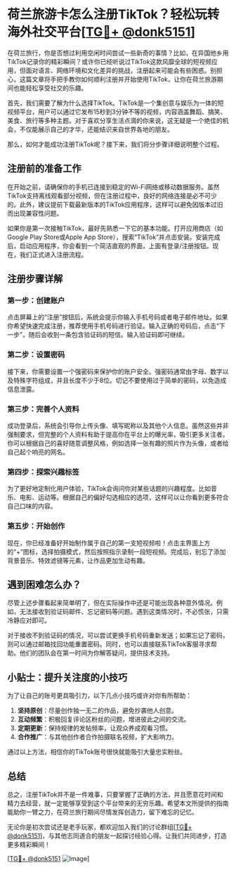 # 荷兰旅游卡怎么注册TikTok？轻松玩转海外社交平台[[TG💪+ @donk5151](https://t.me/s/donk5151)]

在荷兰旅行，你是否想过利用空闲时间尝试一些新奇的事情？比如，在异国他乡用TikTok记录你的精彩瞬间？或许你已经听说过TikTok这款风靡全球的短视频应用，但面对语言、网络环境和文化差异的挑战，注册起来可能会有些困惑。别担心，这篇文章将手把手教你如何顺利注册并开始使用TikTok，让你在荷兰旅游期间也能轻松享受社交的乐趣。

首先，我们需要了解为什么选择TikTok。TikTok是一个集创意与娱乐为一体的短视频平台，用户可以通过它发布15秒到3分钟不等的视频，内容涵盖舞蹈、搞笑、美食、旅行等多种主题。对于喜欢分享生活点滴的你来说，这无疑是一个绝佳的机会，不仅能展示自己的才华，还能结识来自世界各地的朋友。

那么，如何才能成功注册TikTok呢？接下来，我们将分步骤详细说明整个过程。

## 注册前的准备工作

在开始之前，请确保你的手机已连接到稳定的Wi-Fi网络或移动数据服务。虽然TikTok支持离线观看部分视频，但在注册过程中，良好的网络连接是必不可少的。此外，建议提前下载最新版本的TikTok应用程序，这样可以避免因版本过旧而出现兼容性问题。

如果你是第一次接触TikTok，最好先熟悉一下它的基本功能。打开应用商店（如Google Play Store或Apple App Store），搜索“TikTok”并点击安装。安装完成后，启动应用程序，你会看到一个简洁直观的界面，上面有登录/注册按钮。现在，我们正式进入注册流程。

## 注册步骤详解

### 第一步：创建账户

点击屏幕上的“注册”按钮后，系统会提示你输入手机号码或者电子邮件地址。如果你希望快速完成注册，推荐使用手机号码进行验证。输入正确的号码后，点击“下一步”，随后会收到一条包含验证码的短信。输入验证码即可继续。

### 第二步：设置密码

接下来，你需要设置一个强密码来保护你的账户安全。强密码通常由字母、数字以及特殊字符组成，并且长度不少于8位。切记不要使用过于简单的密码，以免造成信息泄露。

### 第三步：完善个人资料

成功登录后，系统会引导你上传头像、填写昵称以及其他个人信息。虽然这些并非强制要求，但完整的个人资料有助于提高你在平台上的曝光率，吸引更多关注者。你可以根据自己的喜好随意调整风格，例如选择一张有趣的照片作为头像，或者给自己起个响亮的网名。

### 第四步：探索兴趣标签

为了更好地定制化用户体验，TikTok会询问你对某些话题的兴趣程度。比如音乐、电影、运动等。根据自己的偏好勾选相应的选项，这样可以让你看到更多符合自己口味的内容。

### 第五步：开始创作

现在，你已经准备好开始制作属于自己的第一支短视频啦！点击主界面上方的“+”图标，选择拍摄模式，然后按照指示录制一段短视频。完成后，别忘了添加背景音乐、特效滤镜等元素，让作品更加生动有趣。

## 遇到困难怎么办？

尽管上述步骤看起来简单明了，但在实际操作中还是可能出现各种意外情况。例如，无法接收到验证码邮件、忘记密码等问题。遇到这类情况时，不必慌张，只需冷静应对即可。

对于接收不到验证码的情况，可以尝试更换手机号码重新发送；如果忘记了密码，则可以通过邮箱找回功能重置密码。同时，也可以直接联系TikTok客服寻求帮助。他们的团队会在第一时间为你解答疑问，提供技术支持。

## 小贴士：提升关注度的小技巧

为了让自己的账号更具吸引力，以下几点小技巧或许对你有所帮助：

1. **坚持原创**：尽量创作独一无二的作品，避免抄袭他人创意。
2. **互动频繁**：积极回复评论区粉丝的问题，增进彼此之间的交流。
3. **定期更新**：保持规律的发帖频率，让观众养成观看习惯。
4. **合作推广**：与其他创作者合作拍摄联名视频，扩大影响力。

通过以上方法，相信你的TikTok账号很快就能吸引大量忠实粉丝。

## 总结

总之，注册TikTok并不是一件难事，只要掌握了正确的方法，并且愿意花时间和精力去经营，就一定能够享受到这个平台带来的无穷乐趣。希望本文所提供的指南能助你一臂之力，在荷兰旅行期间尽情发挥创造力，留下难忘的记忆。

无论你是初次尝试还是老手玩家，都欢迎加入我们的讨论群组[[TG💪+ @donk5151](https://t.me/s/donk5151)]，与其他志同道合的朋友一起探讨经验心得。让我们共同进步，打造更多精彩瞬间！

[[TG💪+ @donk5151](https://t.me/s/donk5151) ![Image](https://i.postimg.cc/rwNCRYN7/Snipaste-2025-04-30-17-27-05.png)]